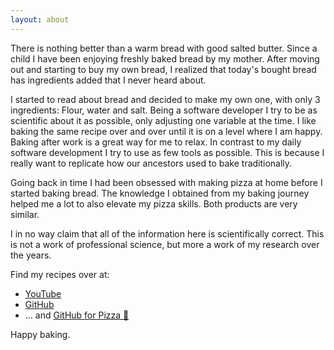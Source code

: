 ```yaml
---
layout: about
---
```


There is nothing better than a warm bread with good salted butter. Since a child I have been enjoying freshly baked bread by my mother. After moving out and starting to buy my own bread, I realized that today's bought bread has ingredients added that I never heard about.

I started to read about bread and decided to make my own one, with only 3 ingredients: Flour, water and salt. Being a software developer I try to be as scientific about it as possible, only adjusting one variable at the time. I like baking the same recipe over and over until it is on a level where I am happy. Baking after work is a great way for me to relax. In contrast to my daily software development I try to use as few tools as possible. This is because I really want to replicate how our ancestors used to bake traditionally.

Going back in time I had been obsessed with making pizza at home before I started baking bread. The knowledge I obtained from my baking journey helped me a lot to also elevate my pizza skills. Both products are very similar.

I in no way claim that all of the information here is scientifically correct. This is not a work of professional science, but more a work of my research over the years. 

Find my recipes over at:
* [YouTube](https://www.youtube.com/c/TheBreadCode)
* [GitHub](https://github.com/hendricius/the-bread-code)
* ... and [GitHub for Pizza 🍕](https://github.com/hendricius/pizza-dough)

Happy baking.